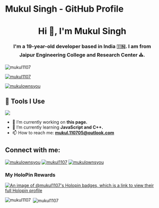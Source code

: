 # Mukul Singh - GitHub Profile

<h1 align="center">Hi 👋, I'm Mukul Singh</h1>
<h3 align="center">I'm a 19-year-old developer based in India 🇮🇳. I am from Jaipur Engineering College and Research Center ⛪.</h3>

<p align="left"> <img src="https://komarev.com/ghpvc/?username=mukul1107&label=Profile%20views&color=0e75b6&style=flat" alt="mukul1107" /> </p>

<p align="left"> <a href="https://github.com/ryo-ma/github-profile-trophy"><img src="https://github-profile-trophy.vercel.app/?username=mukul1107" alt="mukul1107" /></a> </p>

<p align="left"> <a href="https://twitter.com/mukulownsyou" target="blank"><img src="https://img.shields.io/twitter/follow/mukulownsyou?logo=twitter&style=for-the-badge" alt="mukulownsyou" /></a> </p>

## 🔧 Tools I Use

<p align="left">
  <a href="https://skillicons.dev">
    <img src="https://skillicons.dev/icons?i=vscode,html,css,js,c,cpp,git,github" />
  </a>
</p>

- 🔭 I’m currently working on **this page.**
- 🌱 I’m currently learning **JavaScript and C++.**
- 📫 How to reach me: **mukul.110705@outlook.com**

## Connect with me:

<p align="left">
  <a href="https://twitter.com/mukulownsyou" target="blank"><img align="center" src="https://github.com/mukul1107/mukul1107/assets/80405570/6a221f14-e13f-4f69-81f4-84fba8aacd8c" alt="mukulownsyou"   /></a>
  <a href="https://linkedin.com/in/mukul1107" target="blank"><img align="center" src="https://github.com/mukul1107/mukul1107/assets/80405570/b4e33148-d4e2-4d31-a638-9d1e1f69fbb0" alt="mukul1107"   /></a>
  <a href="https://instagram.com/mukulownsyou" target="blank"><img align="center" src="https://github.com/mukul1107/mukul1107/assets/80405570/930caf13-aa8d-4d05-9493-607d82a8c288"
 alt="mukulownsyou"   /></a>
</p>

### My HoloPin Rewards


[![An image of @mukul1107's Holopin badges, which is a link to view their full Holopin profile](https://holopin.me/mukul1107)](https://holopin.io/@mukul1107)


<p><img align="left" src="https://github-readme-stats.vercel.app/api/top-langs?username=mukul1107&show_icons=true&locale=en&layout=compact" alt="mukul1107" /></p>

<p>&nbsp;<img align="center" src="https://github-readme-stats.vercel.app/api?username=mukul1107&show_icons=true&locale=en" alt="mukul1107" /></p>

